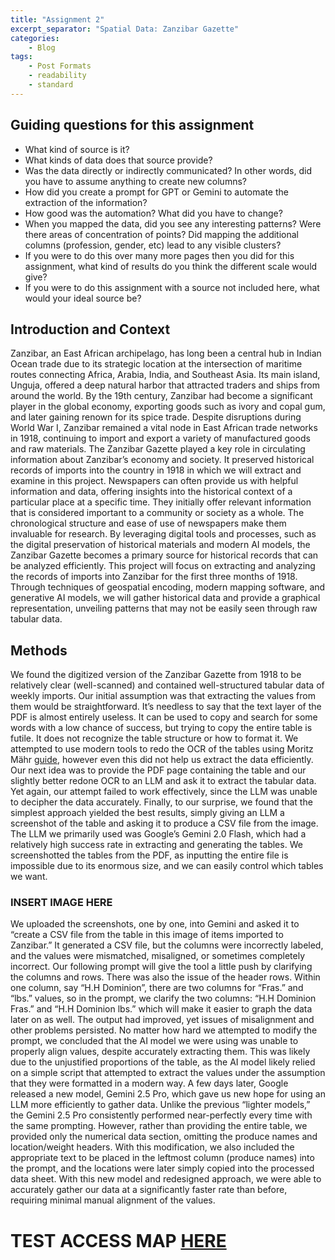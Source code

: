 ```yaml
---
title: "Assignment 2"
excerpt_separator: "Spatial Data: Zanzibar Gazette"
categories:
    - Blog
tags:
    - Post Formats
    - readability
    - standard
---
```


## Guiding questions for this assignment

-   What kind of source is it?
-   What kinds of data does that source provide?
-   Was the data directly or indirectly communicated? In other words, did you have to assume anything to create new columns?
-   How did you create a prompt for GPT or Gemini to automate the extraction of the information?
-   How good was the automation? What did you have to change?
-   When you mapped the data, did you see any interesting patterns? Were there areas of concentration of points? Did mapping the additional columns (profession, gender, etc) lead to any visible clusters?
-   If you were to do this over many more pages then you did for this assignment, what kind of results do you think the different scale would give?
-   If you were to do this assignment with a source not included here, what would your ideal source be?

## Introduction and Context

Zanzibar, an East African archipelago, has long been a central hub in Indian Ocean trade due to its strategic location at the intersection of maritime routes connecting Africa, Arabia, India, and Southeast Asia. Its main island, Unguja, offered a deep natural harbor that attracted traders and ships from around the world. By the 19th century, Zanzibar had become a significant player in the global economy, exporting goods such as ivory and copal gum, and later gaining renown for its spice trade. Despite disruptions during World War I, Zanzibar remained a vital node in East African trade networks in 1918, continuing to import and export a variety of manufactured goods and raw materials.
The Zanzibar Gazette played a key role in circulating information about Zanzibar’s economy and society. It preserved historical records of imports into the country in 1918 in which we will extract and examine in this project. Newspapers can often provide us with helpful information and data, offering insights into the historical context of a particular place at a specific time. They initially offer relevant information that is considered important to a community or society as a whole. The chronological structure and ease of use of newspapers make them invaluable for research. By leveraging digital tools and processes, such as the digital preservation of historical materials and modern AI models, the Zanzibar Gazette becomes a primary source for historical records that can be analyzed efficiently. This project will focus on extracting and analyzing the records of imports into Zanzibar for the first three months of 1918. Through techniques of geospatial encoding, modern mapping software, and generative AI models, we will gather historical data and provide a graphical representation, unveiling patterns that may not be easily seen through raw tabular data.

## Methods

We found the digitized version of the Zanzibar Gazette from 1918 to be relatively clear (well-scanned) and contained well-structured tabular data of weekly imports. Our initial assumption was that extracting the values from them would be straightforward. It’s needless to say that the text layer of the PDF is almost entirely useless. It can be used to copy and search for some words with a low chance of success, but trying to copy the entire table is futile. It does not recognize the table structure or how to format it. We attempted to use modern tools to redo the OCR of the tables using Moritz Mähr [guide](https://programminghistorian.org/en/lessons/working-with-batches-of-pdf-files), however even this did not help us extract the data efficiently. Our next idea was to provide the PDF page containing the table and our slightly better redone OCR to an LLM and ask it to extract the tabular data. Yet again, our attempt failed to work effectively, since the LLM was unable to decipher the data accurately. Finally, to our surprise, we found that the simplest approach yielded the best results, simply giving an LLM a screenshot of the table and asking it to produce a CSV file from the image.
The LLM we primarily used was Google’s Gemini 2.0 Flash, which had a relatively high success rate in extracting and generating the tables. We screenshotted the tables from the PDF, as inputting the entire file is impossible due to its enormous size, and we can easily control which tables we want.

### INSERT IMAGE HERE

We uploaded the screenshots, one by one, into Gemini and asked it to “create a CSV file from the table in this image of items imported to Zanzibar.” It generated a CSV file, but the columns were incorrectly labeled, and the values were mismatched, misaligned, or sometimes completely incorrect. Our following prompt will give the tool a little push by clarifying the columns and rows. There was also the issue of the header rows. Within one column, say “H.H Dominion”, there are two columns for “Fras.” and “lbs.” values, so in the prompt, we clarify the two columns: “H.H Dominion Fras.” and “H.H Dominion lbs.” which will make it easier to graph the data later on as well. The output had improved, yet issues of misalignment and other problems persisted. No matter how hard we attempted to modify the prompt, we concluded that the AI model we were using was unable to properly align values, despite accurately extracting them. This was likely due to the unjustified proportions of the table, as the AI model likely relied on a simple script that attempted to extract the values under the assumption that they were formatted in a modern way.
A few days later, Google released a new model, Gemini 2.5 Pro, which gave us new hope for using an LLM more efficiently to gather data. Unlike the previous “lighter models,” the Gemini 2.5 Pro consistently performed near-perfectly every time with the same prompting. However, rather than providing the entire table, we provided only the numerical data section, omitting the produce names and location/weight headers. With this modification, we also included the appropriate text to be placed in the leftmost column (produce names) into the prompt, and the locations were later simply copied into the processed data sheet. With this new model and redesigned approach, we were able to accurately gather our data at a significantly faster rate than before, requiring minimal manual alignment of the values.

# TEST ACCESS MAP [HERE](/assets/html/zanzibar_map.html)
